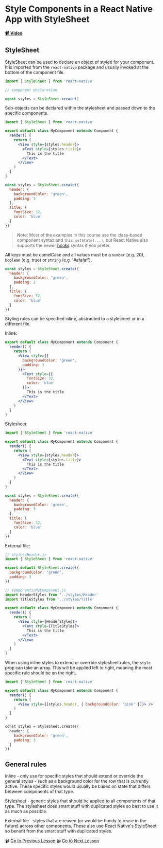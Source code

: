 # Style Components in a React Native App with StyleSheet

**[📹 Video](https://egghead.io/lessons/react-native-style-components-in-a-react-native-app-with-stylesheet)**

## StyleSheet

StyleSheet can be used to declare an object of styled for your component. It is imported from the `react-native` package and usually invoked at the bottom of the component file.

```jsx
import { StyleSheet } from 'react-native'

// component declaration

const styles = StyleSheet.create()
```

Sub-objects can be declared within the stylesheet and passed down to the specific components.

```jsx
import { StyleSheet } from 'react-native'

export default class MyComponent extends Component {
  render() {
    return (
      <View style={styles.header}>
        <Text style={styles.title}>
          This is the title
        </Text>
      </View>
    )
  }
}

const styles = StyleSheet.create({
  header: {
    backgroundColor: 'green',
    padding: 3
  },
  title: {
    fontSize: 32,
    color: 'blue'
  }
})
```

> Note: Most of the examples in this course use the class-based component syntax and `this.setState(...)`, but React Native also supports the newer [hooks](https://reactjs.org/docs/hooks-intro.html) syntax if you prefer.

All keys must be camelCase and all values must be a `number` (e.g. 20), `boolean` (e.g. true) or `string` (e.g. '#afafaf').

```jsx
const styles = StyleSheet.create({
  header: {
    backgroundColor: 'green',
    padding: 3
  },
  title: {
    fontSize: 32,
    color: 'blue'
  }
})
```

Styling rules can be specified inline, abstracted to a stylesheet or in a different file.

Inline:

```jsx
export default class MyComponent extends Component {
  render() {
    return (
      <View style={{
        backgroundColor: 'green',
        padding: 3
      }}>
        <Text style={{
          fontSize: 32,
          color: 'blue'
        }}>
          This is the title
        </Text>
      </View>
    )
  }
}
```

Stylesheet:

```jsx
import { StyleSheet } from 'react-native'

export default class MyComponent extends Component {
  render() {
    return (
      <View style={styles.header}>
        <Text style={styles.title}>
          This is the title
        </Text>
      </View>
    )
  }
}

const styles = StyleSheet.create({
  header: {
    backgroundColor: 'green',
    padding: 3
  },
  title: {
    fontSize: 32,
    color: 'blue'
  }
})
```

External file:

```jsx
// styles/Header.js
import { StyleSheet } from 'react-native'

export default StyleSheet.create({
  backgroundColor: 'green',
  padding: 3
})
```

```jsx
// components/MyComponent.js
import HeaderStyles from '../styles/Header'
import TitleStyles from '../styles/Title'

export default class MyComponent extends Component {
  render() {
    return (
      <View style={HeaderStyles}>
        <Text style={TitleStyles}>
          This is the title
        </Text>
      </View>
    )
  }
}
```

When using inline styles to extend or override stylesheet rules, the `style` prop can take an array. This will be applied left to right, meaning the most specific rule should be on the right.

```jsx
import { StyleSheet } from 'react-native'

export default class MyComponent extends Component {
  render() {
    return (
      <View style={[styles.header, { backgroundColor: 'pink' }]}> />
    )
  }
}

const styles = StyleSheet.create({
  header: {
    backgroundColor: 'green',
    padding: 3
  }
})
```

## General rules

Inline - only use for specific styles that should extend or override the general styles - such as a background color for the row that is currently active. These specific styles would usually be based on state that differs between components of that type.

Stylesheet - generic styles that should be applied to all components of that type. The stylesheet does smart stuff with duplicated styles so best to use it as much as possible.

External file - styles that are reused (or would be handy to reuse in the future) across other components. These also use React Native's StyleSheet so benefit from the smart stuff with duplicated styles.

📹 [Go to Previous Lesson](https://egghead.io/lessons/react-native-layout-react-native-components-with-flexbox)
📹 [Go to Next Lesson](https://egghead.io/lessons/react-native-accept-user-input-with-react-native-textinput)
